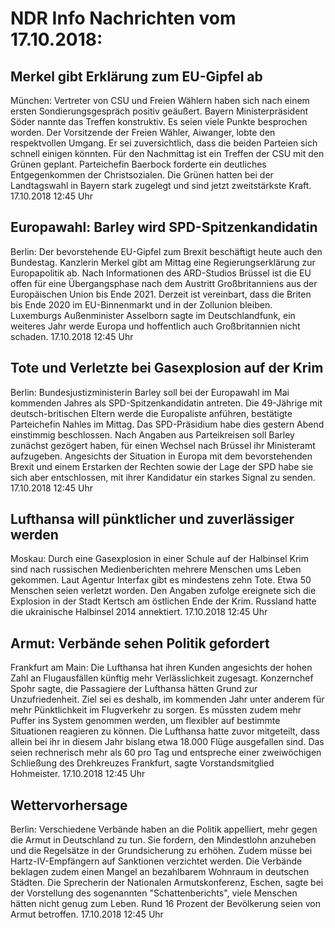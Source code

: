 # NDR Info Nachrichten vom 17.10.2018:


## Merkel gibt Erklärung zum EU-Gipfel ab
München: Vertreter von CSU und Freien Wählern haben sich nach einem ersten Sondierungsgespräch positiv geäußert. Bayern Ministerpräsident Söder nannte das Treffen konstruktiv. Es seien viele Punkte besprochen worden. Der Vorsitzende der Freien Wähler, Aiwanger, lobte den respektvollen Umgang. Er sei zuversichtlich, dass die beiden Parteien sich schnell einigen könnten. Für den Nachmittag ist ein Treffen der CSU mit den Grünen geplant. Parteichefin Baerbock forderte ein deutliches Entgegenkommen der Christsozialen. Die Grünen hatten bei der Landtagswahl in Bayern stark zugelegt und sind jetzt zweitstärkste Kraft. 17.10.2018 12:45 Uhr 

## Europawahl: Barley wird SPD-Spitzenkandidatin
Berlin: Der bevorstehende EU-Gipfel zum Brexit beschäftigt heute auch den Bundestag. Kanzlerin Merkel gibt am Mittag eine Regierungserklärung zur Europapolitik ab. Nach Informationen des ARD-Studios Brüssel ist die EU offen für eine Übergangsphase nach dem Austritt Großbritanniens aus der Europäischen Union bis Ende 2021. Derzeit ist vereinbart, dass die Briten bis Ende 2020 im EU-Binnenmarkt und in der Zollunion bleiben. Luxemburgs Außenminister Asselborn sagte im Deutschlandfunk, ein weiteres Jahr werde Europa und hoffentlich auch Großbritannien nicht schaden. 17.10.2018 12:45 Uhr 

## Tote und Verletzte bei Gasexplosion auf der Krim
Berlin: 	Bundesjustizministerin Barley soll bei der Europawahl im Mai kommenden Jahres als SPD-Spitzenkandidatin antreten. Die 49-Jährige mit deutsch-britischen Eltern werde die Europaliste anführen, bestätigte Parteichefin Nahles im Mittag. Das SPD-Präsidium habe dies gestern Abend einstimmig beschlossen. Nach Angaben aus Parteikreisen soll Barley zunächst gezögert haben, für einen Wechsel nach Brüssel ihr Ministeramt aufzugeben. Angesichts der Situation in Europa mit dem bevorstehenden Brexit und einem Erstarken der Rechten sowie der Lage der SPD habe sie sich aber entschlossen, mit ihrer Kandidatur ein starkes Signal zu senden. 17.10.2018 12:45 Uhr 

## Lufthansa will pünktlicher und zuverlässiger werden
Moskau: Durch eine Gasexplosion in einer Schule auf der Halbinsel Krim sind nach russischen Medienberichten mehrere Menschen ums Leben gekommen. Laut Agentur Interfax gibt es mindestens zehn Tote. Etwa 50 Menschen seien verletzt worden. Den Angaben zufolge ereignete sich die Explosion in der Stadt Kertsch am östlichen Ende der Krim. Russland hatte die ukrainische Halbinsel 2014 annektiert. 17.10.2018 12:45 Uhr 

## Armut: Verbände sehen Politik gefordert
Frankfurt am Main: Die Lufthansa hat ihren Kunden angesichts der hohen Zahl an Flugausfällen künftig mehr Verlässlichkeit zugesagt. Konzernchef Spohr sagte, die Passagiere der Lufthansa hätten Grund zur Unzufriedenheit. Ziel sei es deshalb, im kommenden Jahr unter anderem für mehr Pünktlichkeit im Flugverkehr zu sorgen. Es müssten zudem mehr Puffer ins System genommen werden, um flexibler auf bestimmte Situationen reagieren zu können. Die Lufthansa hatte zuvor mitgeteilt, dass allein bei ihr in diesem Jahr bislang etwa 18.000 Flüge ausgefallen sind. Das seien rechnerisch mehr als 60 pro Tag und entspreche einer zweiwöchigen Schließung des Drehkreuzes Frankfurt, sagte Vorstandsmitglied Hohmeister. 17.10.2018 12:45 Uhr 

## Wettervorhersage
Berlin: Verschiedene Verbände haben an die Politik appelliert, mehr gegen die Armut in Deutschland zu tun. Sie fordern, den Mindestlohn anzuheben und die Regelsätze in der Grundsicherung zu erhöhen. Zudem müsse bei Hartz-IV-Empfängern auf Sanktionen verzichtet werden. Die Verbände beklagen zudem einen Mangel an bezahlbarem Wohnraum in deutschen Städten. Die Sprecherin der Nationalen Armutskonferenz, Eschen, sagte bei der Vorstellung des sogenannten "Schattenberichts", viele Menschen hätten nicht genug zum Leben. Rund 16 Prozent der Bevölkerung seien von Armut betroffen. 17.10.2018 12:45 Uhr 
